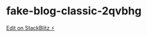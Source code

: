 # fake-blog-classic-2qvbhg

[Edit on StackBlitz ⚡️](https://stackblitz.com/edit/fake-blog-classic-2qvbhg)